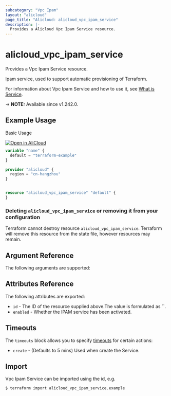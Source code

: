 ```yaml
---
subcategory: "Vpc Ipam"
layout: "alicloud"
page_title: "Alicloud: alicloud_vpc_ipam_service"
description: |-
  Provides a Alicloud Vpc Ipam Service resource.
---
```


# alicloud_vpc_ipam_service

Provides a Vpc Ipam Service resource.

Ipam service, used to support automatic provisioning of Terraform.

For information about Vpc Ipam Service and how to use it, see [What is Service](https://www.alibabacloud.com/help/en/).

-> **NOTE:** Available since v1.242.0.

## Example Usage

Basic Usage

<div style="display: block;margin-bottom: 40px;"><div class="oics-button" style="float: right;position: absolute;margin-bottom: 10px;">
  <a href="https://api.aliyun.com/terraform?resource=alicloud_vpc_ipam_service&exampleId=282715d4-1ddb-181e-3553-4c53ba2518b892707963&activeTab=example&spm=docs.r.vpc_ipam_service.0.282715d41d&intl_lang=EN_US" target="_blank">
    <img alt="Open in AliCloud" src="https://img.alicdn.com/imgextra/i1/O1CN01hjjqXv1uYUlY56FyX_!!6000000006049-55-tps-254-36.svg" style="max-height: 44px; max-width: 100%;">
  </a>
</div></div>

```terraform
variable "name" {
  default = "terraform-example"
}

provider "alicloud" {
  region = "cn-hangzhou"
}


resource "alicloud_vpc_ipam_service" "default" {
}
```

### Deleting `alicloud_vpc_ipam_service` or removing it from your configuration

Terraform cannot destroy resource `alicloud_vpc_ipam_service`. Terraform will remove this resource from the state file, however resources may remain.

## Argument Reference

The following arguments are supported:

## Attributes Reference

The following attributes are exported:
* `id` - The ID of the resource supplied above.The value is formulated as ``.
* `enabled` - Whether the IPAM service has been activated.

## Timeouts

The `timeouts` block allows you to specify [timeouts](https://www.terraform.io/docs/configuration-0-11/resources.html#timeouts) for certain actions:
* `create` - (Defaults to 5 mins) Used when create the Service.

## Import

Vpc Ipam Service can be imported using the id, e.g.

```shell
$ terraform import alicloud_vpc_ipam_service.example 
```